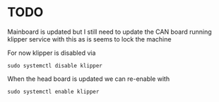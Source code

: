 # TODO

Mainboard is updated
but I still need to update the CAN board
running klipper service with this as is seems to lock the machine

For now klipper is disabled via
```
sudo systemctl disable klipper
```

When the head board is updated we can re-enable with
```
sudo systemctl enable klipper
```
